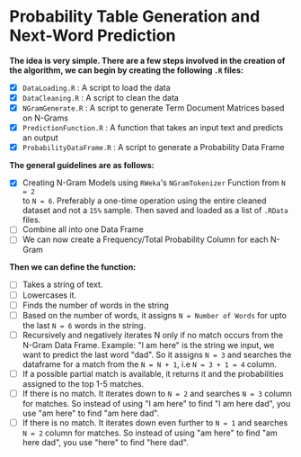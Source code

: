 # Probability Table Generation and Next-Word Prediction

__The idea is very simple. There are a few steps involved in the creation of the algorithm, we can begin by creating the following `.R` files:__  

- [x] `DataLoading.R` : A script to load the data  
- [x] `DataCleaning.R` : A script to clean the data  
- [x] `NGramGenerate.R` : A script to generate Term Document Matrices based on N-Grams  
- [x] `PredictionFunction.R` : A function that takes an input text and predicts an output  
- [x] `ProbabilityDataFrame.R` : A script to generate a Probability Data Frame  

__The general guidelines are as follows:__  
- [x] Creating N-Gram Models using `RWeka`'s `NGramTokenizer` Function from `N = 2`  
to `N = 6`. Preferably a one-time operation using the entire cleaned dataset and not a `15%` sample. Then saved and loaded as a list of `.RData` files.
- [ ] Combine all into one Data Frame  
- [ ] We can now create a Frequency/Total Probability Column for each N-Gram  
  
__Then we can define the function:__  
  
- [ ] Takes a string of text.  
- [ ] Lowercases it.  
- [ ] Finds the number of words in the string  
- [ ] Based on the number of words, it assigns `N = Number of Words` for upto the last `N = 6` words in the string.  
- [ ] Recursively and negatively iterates N only if no match occurs from the N-Gram Data Frame. Example: "I am here" is the string we input, we want to predict the last word "dad". So it assigns `N = 3` and searches the dataframe for a match from the `N = N + 1`, i.e `N = 3 + 1 = 4` column.   
- [ ] If a possible partial match is available, it returns it and the probabilities assigned to the top 1-5 matches.  
- [ ] If there is no match. It iterates down to `N = 2` and searches `N = 3` column for matches. So instead of using "I am here" to find "I am here dad", you use "am here" to find "am here dad".   
- [ ] If there is no match. It iterates down even further to `N = 1` and searches `N = 2` column for matches. So instead of using "am here" to find "am here dad", you use "here" to find "here dad".   